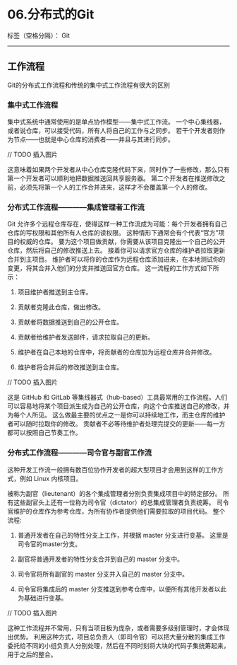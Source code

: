 # 06.分布式的Git

标签（空格分隔）： Git

---

## 工作流程

Git的分布式工作流程和传统的集中式工作流程有很大的区别

### 集中式工作流程

集中式系统中通常使用的是单点协作模型——集中式工作流。 一个中心集线器，或者说仓库，可以接受代码，所有人将自己的工作与之同步。 若干个开发者则作为节点——也就是中心仓库的消费者——并且与其进行同步。

// TODO 插入图片

这意味着如果两个开发者从中心仓库克隆代码下来，同时作了一些修改，那么只有第一个开发者可以顺利地把数据推送回共享服务器。 第二个开发者在推送修改之前，必须先将第一个人的工作合并进来，这样才不会覆盖第一个人的修改。

### 分布式工作流程————集成管理者工作流

Git 允许多个远程仓库存在，使得这样一种工作流成为可能：每个开发者拥有自己仓库的写权限和其他所有人仓库的读权限。 这种情形下通常会有个代表“官方”项目的权威的仓库。 要为这个项目做贡献，你需要从该项目克隆出一个自己的公开仓库，然后将自己的修改推送上去。 接着你可以请求官方仓库的维护者拉取更新合并到主项目。 维护者可以将你的仓库作为远程仓库添加进来，在本地测试你的变更，将其合并入他们的分支并推送回官方仓库。 这一流程的工作方式如下所示：

 1. 项目维护者推送到主仓库。

 2. 贡献者克隆此仓库，做出修改。

 3. 贡献者将数据推送到自己的公开仓库。

 4. 贡献者给维护者发送邮件，请求拉取自己的更新。

 5. 维护者在自己本地的仓库中，将贡献者的仓库加为远程仓库并合并修改。

 6. 维护者将合并后的修改推送到主仓库。

 // TODO 插入图片

 这是 GitHub 和 GitLab 等集线器式（hub-based）工具最常用的工作流程。人们可以容易地将某个项目派生成为自己的公开仓库，向这个仓库推送自己的修改，并为每个人所见。 这么做最主要的优点之一是你可以持续地工作，而主仓库的维护者可以随时拉取你的修改。 贡献者不必等待维护者处理完提交的更新——每一方都可以按照自己节奏工作。

 ### 分布式工作流程————司令官与副官工作流

 这种开发工作流一般拥有数百位协作开发者的超大型项目才会用到这样的工作方式，例如 Linux 内核项目。

 被称为副官（lieutenant）的各个集成管理者分别负责集成项目中的特定部分。 所有这些副官头上还有一位称为司令官（dictator）的总集成管理者负责统筹。 司令官维护的仓库作为参考仓库，为所有协作者提供他们需要拉取的项目代码。 整个流程:

 1. 普通开发者在自己的特性分支上工作，并根据 master 分支进行变基。 这里是司令官的master分支。

 2. 副官将普通开发者的特性分支合并到自己的 master 分支中。

 3. 司令官将所有副官的 master 分支并入自己的 master 分支中。

 4. 司令官将集成后的 master 分支推送到参考仓库中，以便所有其他开发者以此为基础进行变基。

 // TODO 插入图片

 这种工作流程并不常用，只有当项目极为庞杂，或者需要多级别管理时，才会体现出优势。 利用这种方式，项目总负责人（即司令官）可以把大量分散的集成工作委托给不同的小组负责人分别处理，然后在不同时刻将大块的代码子集统筹起来，用于之后的整合。

 